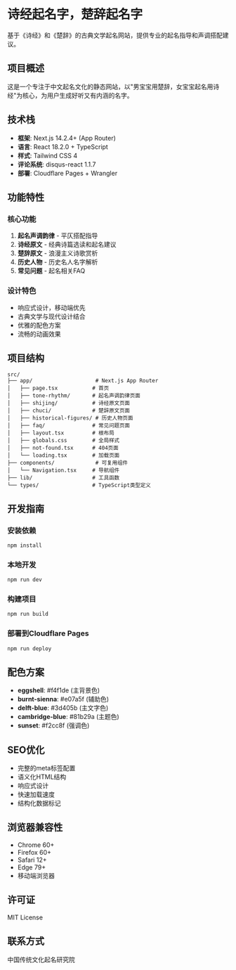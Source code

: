 # 诗经起名字，楚辞起名字

基于《诗经》和《楚辞》的古典文学起名网站，提供专业的起名指导和声调搭配建议。

## 项目概述

这是一个专注于中文起名文化的静态网站，以"男宝宝用楚辞，女宝宝起名用诗经"为核心，为用户生成好听又有内涵的名字。

## 技术栈

- **框架**: Next.js 14.2.4+ (App Router)
- **语言**: React 18.2.0 + TypeScript
- **样式**: Tailwind CSS 4
- **评论系统**: disqus-react 1.1.7
- **部署**: Cloudflare Pages + Wrangler

## 功能特性

### 核心功能
1. **起名声调韵律** - 平仄搭配指导
2. **诗经原文** - 经典诗篇选读和起名建议
3. **楚辞原文** - 浪漫主义诗歌赏析
4. **历史人物** - 历史名人名字解析
5. **常见问题** - 起名相关FAQ

### 设计特色
- 响应式设计，移动端优先
- 古典文学与现代设计结合
- 优雅的配色方案
- 流畅的动画效果

## 项目结构

```
src/
├── app/                    # Next.js App Router
│   ├── page.tsx           # 首页
│   ├── tone-rhythm/       # 起名声调韵律页面
│   ├── shijing/           # 诗经原文页面
│   ├── chuci/             # 楚辞原文页面
│   ├── historical-figures/ # 历史人物页面
│   ├── faq/               # 常见问题页面
│   ├── layout.tsx         # 根布局
│   ├── globals.css        # 全局样式
│   ├── not-found.tsx      # 404页面
│   └── loading.tsx        # 加载页面
├── components/             # 可复用组件
│   └── Navigation.tsx     # 导航组件
├── lib/                   # 工具函数
└── types/                 # TypeScript类型定义
```

## 开发指南

### 安装依赖

```bash
npm install
```

### 本地开发

```bash
npm run dev
```

### 构建项目

```bash
npm run build
```

### 部署到Cloudflare Pages

```bash
npm run deploy
```

## 配色方案

- **eggshell**: #f4f1de (主背景色)
- **burnt-sienna**: #e07a5f (辅助色)
- **delft-blue**: #3d405b (主文字色)
- **cambridge-blue**: #81b29a (主题色)
- **sunset**: #f2cc8f (强调色)

## SEO优化

- 完整的meta标签配置
- 语义化HTML结构
- 响应式设计
- 快速加载速度
- 结构化数据标记

## 浏览器兼容性

- Chrome 60+
- Firefox 60+
- Safari 12+
- Edge 79+
- 移动端浏览器

## 许可证

MIT License

## 联系方式

中国传统文化起名研究院